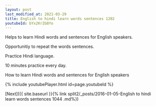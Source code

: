 ```yaml
---
layout: post
last_modified_at: 2021-03-29
title: English to hindi learn words sentences 1202 
youtubeId: bYx2KrZG8Yo
---
```

 
 
Helps to learn Hindi words and sentences for English speakers.

Opportunitiy to repeat the words sentences. 

Practice Hindi language. 
 
10 minutes practice every day. 
 
How to learn Hindi words and sentences for English speakers 
 
{% include youtubePlayer.html id=page.youtubeId %}
 
 
[Next]({{ site.baseurl }}{% link  split2/_posts/2016-01-05-English to hindi learn words sentences 1044 .md%})
 
